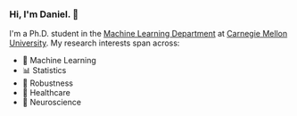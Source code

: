 ### Hi, I'm Daniel. 👋
I'm a Ph.D. student in the [Machine Learning Department](https://www.ml.cmu.edu/) at [Carnegie Mellon University](https://www.cmu.edu/). My research interests span across:
- 🤖  Machine Learning
- 📊  Statistics
- 💪  Robustness
- 🏥  Healthcare
- 🧠  Neuroscience
